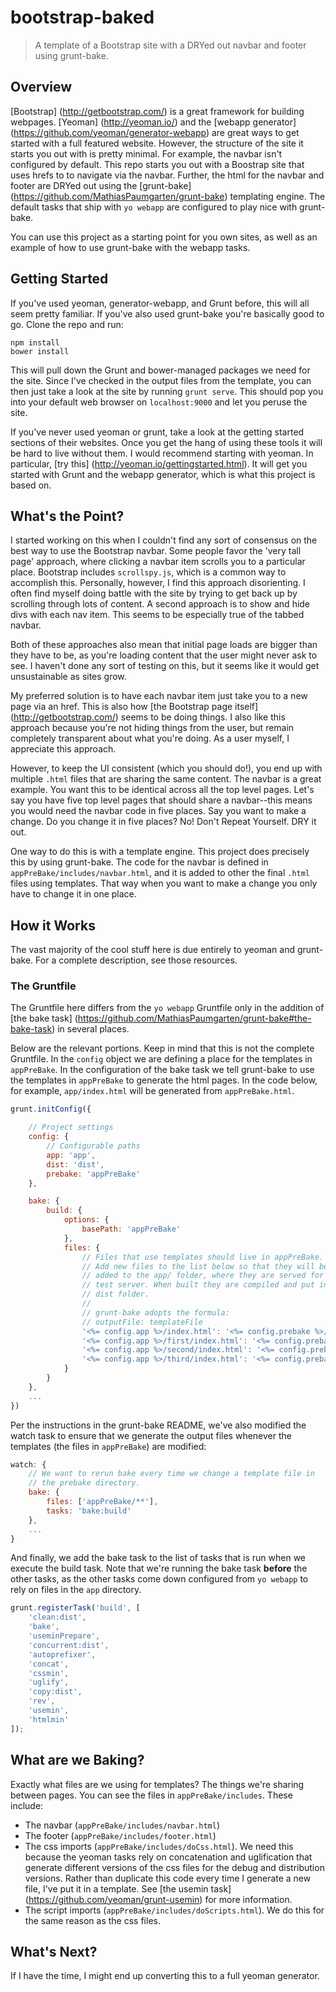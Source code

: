 # bootstrap-baked

> A template of a Bootstrap site with a DRYed out navbar and footer using grunt-bake.

## Overview

[Bootstrap] (http://getbootstrap.com/) is a great framework for building
webpages. [Yeoman] (http://yeoman.io/) and the [webapp generator] (https://github.com/yeoman/generator-webapp)
are great ways to get started with a full featured website. However, the
structure of the site it starts you out with is pretty minimal. For example,
the navbar isn't configured by default. This repo starts you out with a Boostrap
site that uses hrefs to to navigate via the navbar. Further, the html for the
navbar and footer are DRYed out using the [grunt-bake] (https://github.com/MathiasPaumgarten/grunt-bake)
templating engine. The default tasks that ship with `yo webapp` are configured
to play nice with grunt-bake.

You can use this project as a starting point for you own sites, as well as an
example of how to use grunt-bake with the webapp tasks.

## Getting Started

If you've used yeoman, generator-webapp, and Grunt before, this will all seem
pretty familiar. If you've also used grunt-bake you're basically good to go.
Clone the repo and run:

```shell
npm install
bower install
```

This will pull down the Grunt and bower-managed packages we need for the site.
Since I've checked in the output files from the template, you can then just
take a look at the site by running `grunt serve`. This should pop you into your
default web browser on `localhost:9000` and let you peruse the site.

If you've never used yeoman or grunt, take a look at the getting started
sections of their websites. Once you get the hang of using these tools it will
be hard to live without them. I would recommend starting with yeoman. In
particular, [try this] (http://yeoman.io/gettingstarted.html). It will get you
started with Grunt and the webapp generator, which is what this project is
based on.

## What's the Point?

I started working on this when I couldn't find any sort of consensus on the
best way to use the Bootstrap navbar. Some people favor the 'very tall page'
approach, where clicking a navbar item scrolls you to a particular place.
Bootstrap includes `scrollspy.js`, which is a common way to accomplish this.
Personally, however, I find this approach disorienting. I often find myself
doing battle with the site by trying to get back up by scrolling through lots
of content. A second approach is to show and hide divs with each nav item.
This seems to be especially true of the tabbed navbar.

Both of these approaches also mean that initial page loads are bigger than they
have to be, as you're loading content that the user might never ask to see. I
haven't done any sort of testing on this, but it seems like it would get
unsustainable as sites grow.

My preferred solution is to have each navbar item just take you to a new page
via an href. This is also how [the Bootstrap page itself] (http://getbootstrap.com/)
seems to be doing things. I also like this approach because you're not hiding
things from the user, but remain completely transparent about what you're
doing. As a user myself, I appreciate this approach.

However, to keep the UI consistent (which you should do!), you end up with
multiple `.html` files that are sharing the same content. The navbar is a great
example. You want this to be identical across all the top level pages. Let's
say you have five top level pages that should share a navbar--this means you
would need the navbar code in five places. Say you want to make a change. Do
you change it in five places? No! Don't Repeat Yourself. DRY it out.

One way to do this is with a template engine. This project does precisely this
by using grunt-bake. The
code for the navbar is defined in `appPreBake/includes/navbar.html`, and it is
added to other the final `.html` files using templates. That way when you want
to make a change you only have to change it in one place.

## How it Works

The vast majority of the cool stuff here is due entirely to yeoman and
grunt-bake. For a complete description, see those resources.

### The Gruntfile

The Gruntfile here differs from the `yo webapp` Gruntfile only in the addition
of [the bake task] (https://github.com/MathiasPaumgarten/grunt-bake#the-bake-task)
in several places.

Below are the relevant portions. Keep in mind that this is not the complete
Gruntfile. In the `config` object we are defining a place for the templates in
`appPreBake`. In the configuration of the bake task we tell grunt-bake to
use the templates in `appPreBake` to generate the html pages. In the code
below, for example, `app/index.html` will be generated from `appPreBake.html`.

```js
grunt.initConfig({

    // Project settings
    config: {
        // Configurable paths
        app: 'app',
        dist: 'dist',
        prebake: 'appPreBake'
    },

    bake: {
        build: {
            options: {
                basePath: 'appPreBake'
            },
            files: {
                // Files that use templates should live in appPreBake.
                // Add new files to the list below so that they will be
                // added to the app/ folder, where they are served for the
                // test server. When built they are compiled and put in the
                // dist folder.
                //
                // grunt-bake adopts the formula:
                // outputFile: templateFile
                '<%= config.app %>/index.html': '<%= config.prebake %>/index.html',
                '<%= config.app %>/first/index.html': '<%= config.prebake %>/first/index.html',
                '<%= config.app %>/second/index.html': '<%= config.prebake %>/second/index.html',
                '<%= config.app %>/third/index.html': '<%= config.prebake %>/third/index.html'
            }
        }
    },
    ...
})
```

Per the instructions in the grunt-bake README, we've also modified the watch
task to ensure that we generate the output files whenever the templates (the
files in `appPreBake`) are modified:

```js
watch: {
    // We want to rerun bake every time we change a template file in
    // the prebake directory.
    bake: {
        files: ['appPreBake/**'],
        tasks: 'bake:build'
    },
    ...
}
```

And finally, we add the bake task to the list of tasks that is run when we
execute the build task. Note that we're running the bake task <b>before</b>
the other tasks, as the other tasks come down configured from `yo webapp` to
rely on files in the `app` directory.

```js
grunt.registerTask('build', [
    'clean:dist',
    'bake',
    'useminPrepare',
    'concurrent:dist',
    'autoprefixer',
    'concat',
    'cssmin',
    'uglify',
    'copy:dist',
    'rev',
    'usemin',
    'htmlmin'
]);
```

## What are we Baking?

Exactly what files are we using for templates? The things we're sharing
between pages. You can see the files in `appPreBake/includes`.
These include:

* The navbar (`appPreBake/includes/navbar.html`)
* The footer (`appPreBake/includes/footer.html`)
* The css imports (`appPreBake/includes/doCss.html`). We need this because the
yeoman tasks rely on concatenation and uglification that generate different
versions of the css files for the debug and distribution versions. Rather than
duplicate this code every time I generate a new file, I've put it in a template.
See [the usemin task] (https://github.com/yeoman/grunt-usemin) for more
information.
* The script imports (`appPreBake/includes/doScripts.html`). We do this for the
same reason as the css files.

## What's Next?

If I have the time, I might end up converting this to a full yeoman generator.
